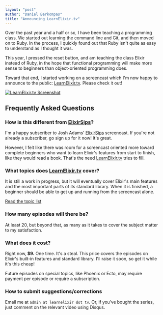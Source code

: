 ```yaml
---
layout: "post"
author: "Daniel Berkompas"
title: "Announcing LearnElixir.tv"
---
```


Over the past year and a half or so, I have been teaching a programming class. We started out learning the command line and Git, and then moved on to Ruby. In the process, I quickly found out that Ruby isn't quite as easy to understand as I thought it was.

<!-- more -->

This year, I pressed the reset button, and am teaching the class Elixir instead of Ruby, in the hope that functional programming will make more sense to beginners than object-oriented programming does.

Toward that end, I started working on a screencast which I'm now happy to announce to the public: [LearnElixir.tv][learn_elixir]. Please check it out!

[![LearnElixir.tv Screenshot](https://dl.dropboxusercontent.com/u/2736799/blog/learn-elixir-screenshot.png)][learn_elixir]

## Frequently Asked Questions

### How is this different from [ElixirSips][elixirsips]?

I'm a happy subscriber to Josh Adams' [ElixirSips][elixirsips] screencast. If you're not already a subscriber, go sign up for it now! It's great.

However, I felt like there was room for a screencast oriented more toward
complete beginners who want to learn Elixir's features from start to finish, like they would read a book. That's the need [LearnElixir.tv][learn_elixir] tries to fill.

### What topics does [LearnElixir.tv][learn_elixir] cover?

It is still a work in progress, but it will eventually cover Elixir's main features and the most important parts of its standard library. When it is finished, a beginner should be able to get up and running from the screencast alone.

[Read the topic list](http://www.learnelixir.tv/upcoming)

### How many episodes will there be?

At least 20, but beyond that, as many as it takes to cover the subject matter to my satisfaction.

### What does it cost?

Right now, **$9.** One time. It's a steal. This price covers the episodes on Elixir's built-in features and standard library. I'll raise it soon, so get it while it's this cheap!

Future episodes on special topics, like Phoenix or Ecto, may require payment per episode or require a subscription.

### How to submit suggestions/corrections

Email me at `admin at learnelixir dot tv`. Or, if you've bought the series, just comment on the relevant video using Disqus.

[learn_elixir]: http://www.learnelixir.tv
[elixirsips]: http://elixirsips.com
